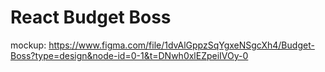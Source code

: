 # React Budget Boss

mockup: https://www.figma.com/file/1dvAlGppzSqYgxeNSgcXh4/Budget-Boss?type=design&node-id=0-1&t=DNwh0xlEZpeiIVOy-0

